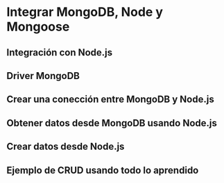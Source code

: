 # Integrar MongoDB, Node y Mongoose

## Integración con Node.js
## Driver MongoDB
## Crear una conección entre MongoDB y Node.js
## Obtener datos desde MongoDB usando Node.js
## Crear datos desde Node.js
## Ejemplo de CRUD usando todo lo aprendido
